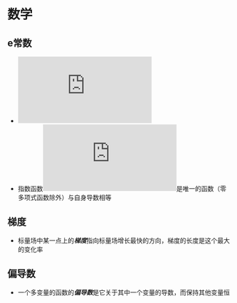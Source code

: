 # 数学

## e常数
* ![](http://latex.codecogs.com/svg.latex?%5Cdpi%7B120%7D%20e%3D%5Clim_%7Bn%5Cto%5Cinfty%7D%281&plus;%5Cfrac1%7Bn%7D%29%5En)
* 指数函数![](http://latex.codecogs.com/svg.latex?%5Cdpi%7B120%7D%20e%5E%7Bx%7D)是唯一的函数（零多项式函数除外）与自身导数相等

## 梯度
* 标量场中某一点上的***梯度***指向标量场增长最快的方向，梯度的长度是这个最大的变化率

## 偏导数
* 一个多变量的函数的***偏导数***是它关于其中一个变量的导数，而保持其他变量恒